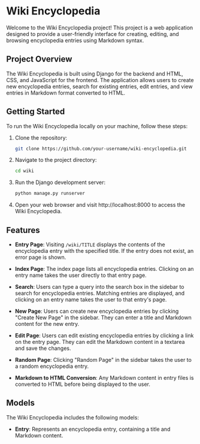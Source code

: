 # Wiki Encyclopedia

Welcome to the Wiki Encyclopedia project! This project is a web application designed to provide a user-friendly interface for creating, editing, and browsing encyclopedia entries using Markdown syntax.

## Project Overview

The Wiki Encyclopedia is built using Django for the backend and HTML, CSS, and JavaScript for the frontend. The application allows users to create new encyclopedia entries, search for existing entries, edit entries, and view entries in Markdown format converted to HTML.

## Getting Started

To run the Wiki Encyclopedia locally on your machine, follow these steps:

1. Clone the repository:

    ```bash
    git clone https://github.com/your-username/wiki-encyclopedia.git
    ```

2. Navigate to the project directory:

    ```bash
    cd wiki
    ```

3. Run the Django development server:

    ```bash
    python manage.py runserver
    ```

4. Open your web browser and visit http://localhost:8000 to access the Wiki Encyclopedia.

## Features

- **Entry Page**: Visiting `/wiki/TITLE` displays the contents of the encyclopedia entry with the specified title. If the entry does not exist, an error page is shown.
  
- **Index Page**: The index page lists all encyclopedia entries. Clicking on an entry name takes the user directly to that entry page.
  
- **Search**: Users can type a query into the search box in the sidebar to search for encyclopedia entries. Matching entries are displayed, and clicking on an entry name takes the user to that entry's page.
  
- **New Page**: Users can create new encyclopedia entries by clicking "Create New Page" in the sidebar. They can enter a title and Markdown content for the new entry.
  
- **Edit Page**: Users can edit existing encyclopedia entries by clicking a link on the entry page. They can edit the Markdown content in a textarea and save the changes.
  
- **Random Page**: Clicking "Random Page" in the sidebar takes the user to a random encyclopedia entry.
  
- **Markdown to HTML Conversion**: Any Markdown content in entry files is converted to HTML before being displayed to the user.

## Models

The Wiki Encyclopedia includes the following models:

- **Entry**: Represents an encyclopedia entry, containing a title and Markdown content.
